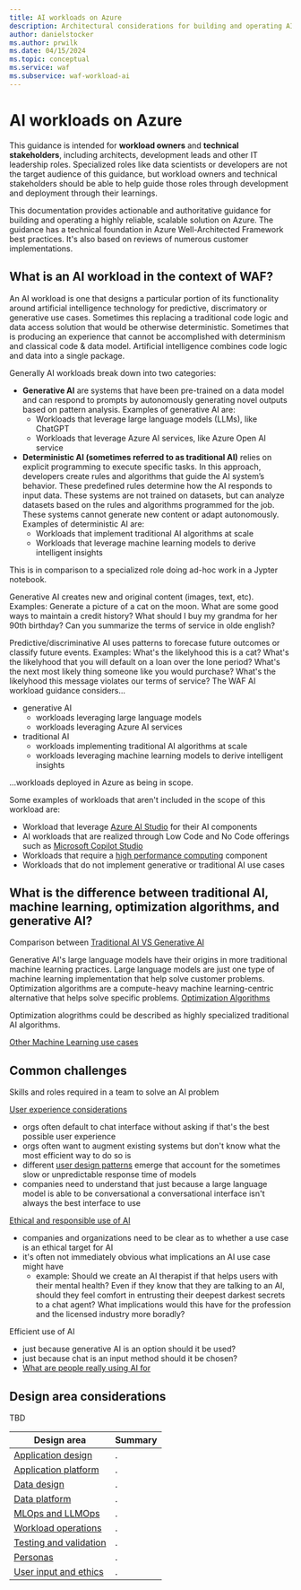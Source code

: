 ```yaml
---
title: AI workloads on Azure
description: Architectural considerations for building and operating AI systems on Azure.
author: danielstocker
ms.author: prwilk
ms.date: 04/15/2024
ms.topic: conceptual
ms.service: waf
ms.subservice: waf-workload-ai
---
```


# AI workloads on Azure

This guidance is intended for **workload owners** and **technical stakeholders**, including architects, development leads and other IT leadership roles. Specialized roles like data scientists or developers are not the target audience of this guidance, but workload owners and technical stakeholders should be able to help guide those roles through development and deployment through their learnings. 

This documentation provides actionable and authoritative guidance for building and operating a highly reliable, scalable solution on Azure. The guidance has a technical foundation in Azure Well-Architected Framework best practices. It's also based on reviews of numerous customer implementations. 

## What is an AI workload in the context of WAF?

An AI workload is one that designs a particular portion of its functionality around artificial intelligence technology for predictive, discrimatory or generative use cases. Sometimes this replacing a traditional code logic and data access solution that would be otherwise deterministic. Sometimes that is producing an experience that cannot be accomplished with determinism and classical code & data model. Artificial intelligence combines code logic and data into a single package.

Generally AI workloads break down into two categories:

- **Generative AI** are systems that have been pre-trained on a data model and can respond to prompts by autonomously generating novel outputs based on pattern analysis. Examples of generative AI are:
  - Workloads that leverage large language models (LLMs), like ChatGPT
  - Workloads that leverage Azure AI services, like Azure Open AI service
- **Deterministic AI (sometimes referred to as traditional AI)** relies on explicit programming to execute specific tasks. In this approach, developers create rules and algorithms that guide the AI system’s behavior. These predefined rules determine how the AI responds to input data. These systems are not trained on datasets, but can analyze datasets based on the rules and algorithms programmed for the job. These systems cannot generate new content or adapt autonomously. Examples of deterministic AI are:
  - Workloads that implement traditional AI algorithms at scale
  - Workloads that leverage machine learning models to derive intelligent insights
 
This is in comparison to a specialized role doing ad-hoc work in a Jypter notebook.

Generative AI creates new and original content (images, text, etc). Examples: Generate a picture of a cat on the moon. What are some good ways to maintain a credit history? What should I buy my grandma for her 90th birthday? Can you summarize the terms of service in olde english?
 
Predictive/discriminative AI uses patterns to forecase future outcomes or classify future events. Examples: What's the likelyhood this  is a cat? What's the likelyhood that you will default on a loan over the lone period? What's the next most likely thing someone like you would purchase? What's the likelyhood this message violates our terms of service?
The WAF AI workload guidance considers... 

- generative AI
  - workloads leveraging large language models
  - workloads leveraging Azure AI services 
- traditional AI
  - workloads implementing traditional AI algorithms at scale
  - workloads leveraging machine learning models to derive intelligent insights

...workloads deployed in Azure as being in scope.

Some examples of workloads that aren't included in the scope of this workload are:

- Workload that leverage [Azure AI Studio](https://azure.microsoft.com/products/ai-studio/) for their AI components
- AI workloads that are realized through Low Code and No Code offerings such as [Microsoft Copilot Studio](https://www.microsoft.com/microsoft-copilot/microsoft-copilot-studio)
- Workloads that require a [high performance computing](https://azure.microsoft.com/solutions/high-performance-computing/) component
- Workloads that do not implement generative or traditional AI use cases

## What is the difference between traditional AI, machine learning, optimization algorithms, and generative AI?

Comparison between
[Traditional AI VS Generative AI](https://visionx.io/blog/traditional-ai-vs-generative-ai/)

Generative AI's large language models have their origins in more traditional machine learning practices. 
Large language models are just one type of machine learning implementation that help solve customer problems.
Optimization algorithms are a compute-heavy machine learning-centric alternative that helps solve specific problems.
[Optimization Algorithms](https://machinelearningmastery.com/tour-of-optimization-algorithms/)

Optimization alogrithms could be described as highly specialized traditional AI algorithms. 

[Other Machine Learning use cases](https://www.codecademy.com/resources/blog/machine-learning-examples/)

## Common challenges

Skills and roles required in a team to solve an AI problem

[User experience considerations](https://online.stanford.edu/how-to-use-AI-to-enhance-user-experience#Avoid%20Overpromising%20and%20Under%20Delivering)
- orgs often default to chat interface without asking if that's the best possible user experience
- orgs often want to augment existing systems but don't know what the most efficient way to do so is
- different [user design patterns](https://uxdesign.cc/emerging-interaction-patterns-in-generative-ai-experiences-8c351bb3392a) emerge that account for the sometimes slow or unpredictable response time of models
- companies need to understand that just because a large language model is able to be conversational a conversational interface isn't always the best interface to use

[Ethical and responsible use of AI](https://news.harvard.edu/gazette/story/2020/10/ethical-concerns-mount-as-ai-takes-bigger-decision-making-role/)
- companies and organizations need to be clear as to whether a use case is an ethical target for AI
- it's often not immediately obvious what implications an AI use case might have
  - example: Should we create an AI therapist if that helps users with their mental health? Even if they know that they are talking to an AI, should they feel comfort in entrusting their deepest darkest secrets to a chat agent? What implications would this have for the profession and the licensed industry more boradly?

Efficient use of AI
- just because generative AI is an option should it be used?
- just because chat is an input method should it be chosen?
- [What are people really using AI for](https://hbr.org/2024/03/how-people-are-really-using-genai)


## Design area considerations

TBD

|Design area|Summary|
|---|---|
|[Application design](./application-design.md)| . |
|[Application platform ](./application-platform.md)| . |
|[Data design](./data-design.md)| . |
|[Data platform ](./data-platform.md)| . |
|[MLOps and LLMOps](./mlops-llmops.md)| .|
|[Workload operations](./operations.md)| .|
|[Testing and validation](./testing.md)| . |
|[Personas](./personas.md)| . |
|[User input and ethics](./operations.md)| .|


